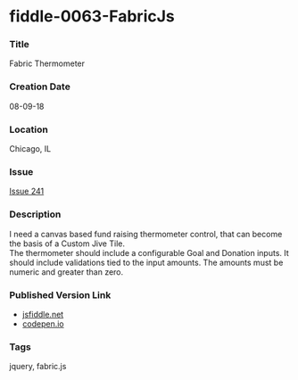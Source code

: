 fiddle-0063-FabricJs
======


### Title

Fabric Thermometer


### Creation Date

08-09-18


### Location

Chicago, IL


### Issue

[Issue 241](https://github.com/bradyhouse/house/issues/241)


### Description

I need a canvas based fund raising thermometer control, that can become the basis of a Custom Jive Tile.  
The thermometer should include a configurable Goal and Donation inputs.  It should include 
validations tied to the input amounts.  The amounts must be numeric and greater than zero.  


### Published Version Link

* [jsfiddle.net](https://jsfiddle.net/bradyhouse/9zmjhu32/)
* [codepen.io](https://codepen.io/bradyhouse/details/ejwWZx)


### Tags

jquery, fabric.js
